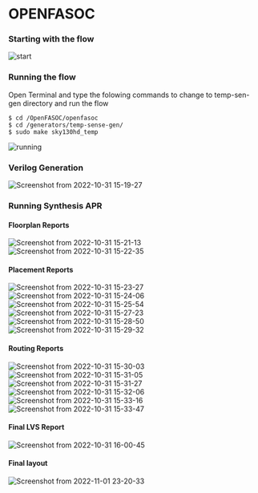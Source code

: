 # OPENFASOC
### Starting with the flow

![start](https://user-images.githubusercontent.com/62790565/199306202-85d3c727-d569-4177-a499-423793948835.jpeg)

### Running the flow

Open Terminal and type the folowing commands to change to temp-sen-gen directory and run the flow 
```
$ cd /OpenFASOC/openfasoc
$ cd /generators/temp-sense-gen/ 
$ sudo make sky130hd_temp
```

![running](https://user-images.githubusercontent.com/62790565/199307591-0f9f24af-4b9f-4b07-b347-320d9a75bb34.jpeg)

### Verilog Generation
![Screenshot from 2022-10-31 15-19-27](https://user-images.githubusercontent.com/62790565/199308997-61e9690f-bc94-48df-a530-97cd34e2cfb1.png)

### Running Synthesis APR

#### Floorplan Reports

![Screenshot from 2022-10-31 15-21-13](https://user-images.githubusercontent.com/62790565/199309179-27f7235f-5290-476f-9bf7-3e3f01a63de5.png)
![Screenshot from 2022-10-31 15-22-35](https://user-images.githubusercontent.com/62790565/199309198-27c524f9-5c03-48eb-8157-3c27916fcc44.png)

#### Placement Reports

![Screenshot from 2022-10-31 15-23-27](https://user-images.githubusercontent.com/62790565/199309749-4b6d0e5c-5392-4195-bf2f-8b4a5ca55ac8.png)
![Screenshot from 2022-10-31 15-24-06](https://user-images.githubusercontent.com/62790565/199309773-c85e5f83-97da-4bc0-9317-fcfe59b53394.png)
![Screenshot from 2022-10-31 15-25-54](https://user-images.githubusercontent.com/62790565/199310005-0d5c8dad-6de8-45f5-bfb8-95d4f95c9c83.png)
![Screenshot from 2022-10-31 15-27-23](https://user-images.githubusercontent.com/62790565/199310026-ec7c2cbe-0ee5-47e2-ab1b-100588721655.png)
![Screenshot from 2022-10-31 15-28-50](https://user-images.githubusercontent.com/62790565/199310058-f6185e7e-8148-469d-bb28-0f138c560a1c.png)
![Screenshot from 2022-10-31 15-29-32](https://user-images.githubusercontent.com/62790565/199310182-db9b8228-8930-47b4-8ded-e0a21e661a5e.png)

#### Routing Reports

![Screenshot from 2022-10-31 15-30-03](https://user-images.githubusercontent.com/62790565/199310530-215a56db-4b42-45c0-a3c6-caa00900ce54.png)
![Screenshot from 2022-10-31 15-31-05](https://user-images.githubusercontent.com/62790565/199310625-9e580e57-865a-44f2-85e9-094d7a062689.png)
![Screenshot from 2022-10-31 15-31-27](https://user-images.githubusercontent.com/62790565/199310672-4990908d-7710-4644-af39-0b8e2741bf7e.png)
![Screenshot from 2022-10-31 15-32-06](https://user-images.githubusercontent.com/62790565/199310711-c80171e8-b0ca-43eb-9033-66aa32d602a6.png)
![Screenshot from 2022-10-31 15-33-16](https://user-images.githubusercontent.com/62790565/199310763-aac5c53f-1de9-4f26-8787-0b391e7c9b4b.png)
![Screenshot from 2022-10-31 15-33-47](https://user-images.githubusercontent.com/62790565/199310807-a7d36589-211c-48cb-a749-c1aa6dc58fac.png)

#### Final LVS Report

![Screenshot from 2022-10-31 16-00-45](https://user-images.githubusercontent.com/62790565/199311851-de96aad2-5215-4243-89ca-bce5f1a1083a.png)

#### Final layout

![Screenshot from 2022-11-01 23-20-33](https://user-images.githubusercontent.com/62790565/199311686-b9e1c890-0786-4e39-ab58-70cc22ef6c16.png)
